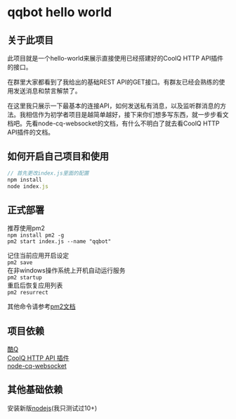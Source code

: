 # qqbot hello world

## 关于此项目
此项目就是一个hello-world来展示直接使用已经搭建好的CoolQ HTTP API插件的接口。  

在群里大家都看到了我给出的基础REST API的GET接口。有群友已经会熟练的使用发送消息和禁言解禁了。  

在这里我只展示一下最基本的连接API，如何发送私有消息，以及监听群消息的方法。我相信作为初学者项目是越简单越好，接下来你们想多写东西，就一步步看文档吧。先看node-cq-websocket的文档，有什么不明白了就去看CoolQ HTTP API插件的文档。  

## 如何开启自己项目和使用
```js
// 首先更改index.js里面的配置
npm install
node index.js
```

## 正式部署
推荐使用pm2  
`npm install pm2 -g`  
`pm2 start index.js --name "qqbot"`  

记住当前应用开启设定  
`pm2 save`  
在非windows操作系统上开机自动运行服务  
`pm2 startup`  
重启后恢复应用列表  
`pm2 resurrect`  

其他命令请参考[pm2文档](https://pm2.io/doc/en/runtime/quick-start/)  

## 项目依赖
[酷Q](https://cqp.cc/)  
[CoolQ HTTP API 插件](https://github.com/richardchien/coolq-http-api)  
[node-cq-websocket](https://github.com/momocow/node-cq-websocket)

## 其他基础依赖
安装新版[nodejs](https://nodejs.org/en/)(我只测试过10+)  